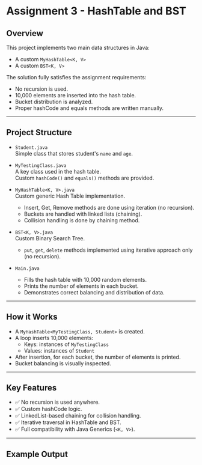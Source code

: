 # Assignment 3 - HashTable and BST 

## Overview
This project implements two main data structures in Java:
- A custom `MyHashTable<K, V>`
- A custom `BST<K, V>`

The solution fully satisfies the assignment requirements:
- No recursion is used.
- 10,000 elements are inserted into the hash table.
- Bucket distribution is analyzed.
- Proper hashCode and equals methods are written manually.

---

## Project Structure

- `Student.java`  
  Simple class that stores student's `name` and `age`.

- `MyTestingClass.java`  
  A key class used in the hash table.  
  Custom `hashCode()` and `equals()` methods are provided.

- `MyHashTable<K, V>.java`  
  Custom generic Hash Table implementation.
  - Insert, Get, Remove methods are done using iteration (no recursion).
  - Buckets are handled with linked lists (chaining).
  - Collision handling is done by chaining method.

- `BST<K, V>.java`  
  Custom Binary Search Tree.
  - `put`, `get`, `delete` methods implemented using iterative approach only (no recursion).

- `Main.java`  
  - Fills the hash table with 10,000 random elements.
  - Prints the number of elements in each bucket.
  - Demonstrates correct balancing and distribution of data.

---

## How it Works

- A `MyHashTable<MyTestingClass, Student>` is created.
- A loop inserts 10,000 elements:
  - Keys: instances of `MyTestingClass`
  - Values: instances of `Student`
- After insertion, for each bucket, the number of elements is printed.
- Bucket balancing is visually inspected.

---

## Key Features

- ✅ No recursion is used anywhere.
- ✅ Custom hashCode logic.
- ✅ LinkedList-based chaining for collision handling.
- ✅ Iterative traversal in HashTable and BST.
- ✅ Full compatibility with Java Generics (`<K, V>`).

---

## Example Output

